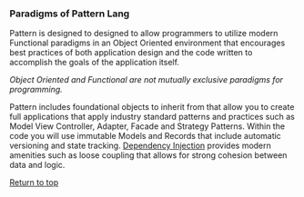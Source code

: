 <a name="Language-Paradigms"></a>

### Paradigms of Pattern Lang

Pattern is designed to designed to allow programmers to utilize modern Functional
paradigms in an Object Oriented environment that encourages best practices of
both application design and the code written to accomplish the goals of the
application itself.

_Object Oriented and Functional are not mutually exclusive paradigms for programming._

Pattern includes foundational objects to inherit from that allow you to create full
applications that apply industry standard patterns and practices such as Model View
Controller, Adapter, Facade and Strategy Patterns.  Within the code you will use
immutable Models and Records that include automatic versioning and state tracking.
[Dependency Injection](#DI) provides modern amenities such as loose coupling that
allows for strong cohesion between data and logic.

[Return to top](#pattern-programming-language)
